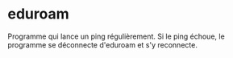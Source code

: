 # eduroam
Programme qui lance un ping régulièrement. Si le ping échoue, le programme se déconnecte d'eduroam et s'y reconnecte.